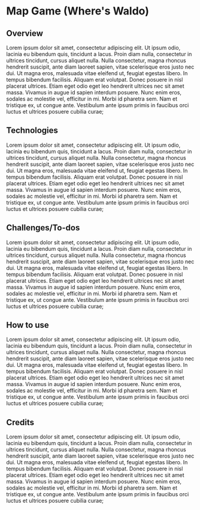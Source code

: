 # Map Game (Where's Waldo)

## Overview

Lorem ipsum dolor sit amet, consectetur adipiscing elit. Ut ipsum odio, lacinia eu bibendum quis, tincidunt a lacus. Proin diam nulla, consectetur in ultrices tincidunt, cursus aliquet nulla. Nulla consectetur, magna rhoncus hendrerit suscipit, ante diam laoreet sapien, vitae scelerisque eros justo nec dui. Ut magna eros, malesuada vitae eleifend ut, feugiat egestas libero. In tempus bibendum facilisis. Aliquam erat volutpat. Donec posuere in nisl placerat ultrices. Etiam eget odio eget leo hendrerit ultrices nec sit amet massa. Vivamus in augue id sapien interdum posuere. Nunc enim eros, sodales ac molestie vel, efficitur in mi. Morbi id pharetra sem. Nam et tristique ex, ut congue ante. Vestibulum ante ipsum primis in faucibus orci luctus et ultrices posuere cubilia curae;

## Technologies

Lorem ipsum dolor sit amet, consectetur adipiscing elit. Ut ipsum odio, lacinia eu bibendum quis, tincidunt a lacus. Proin diam nulla, consectetur in ultrices tincidunt, cursus aliquet nulla. Nulla consectetur, magna rhoncus hendrerit suscipit, ante diam laoreet sapien, vitae scelerisque eros justo nec dui. Ut magna eros, malesuada vitae eleifend ut, feugiat egestas libero. In tempus bibendum facilisis. Aliquam erat volutpat. Donec posuere in nisl placerat ultrices. Etiam eget odio eget leo hendrerit ultrices nec sit amet massa. Vivamus in augue id sapien interdum posuere. Nunc enim eros, sodales ac molestie vel, efficitur in mi. Morbi id pharetra sem. Nam et tristique ex, ut congue ante. Vestibulum ante ipsum primis in faucibus orci luctus et ultrices posuere cubilia curae;

## Challenges/To-dos

Lorem ipsum dolor sit amet, consectetur adipiscing elit. Ut ipsum odio, lacinia eu bibendum quis, tincidunt a lacus. Proin diam nulla, consectetur in ultrices tincidunt, cursus aliquet nulla. Nulla consectetur, magna rhoncus hendrerit suscipit, ante diam laoreet sapien, vitae scelerisque eros justo nec dui. Ut magna eros, malesuada vitae eleifend ut, feugiat egestas libero. In tempus bibendum facilisis. Aliquam erat volutpat. Donec posuere in nisl placerat ultrices. Etiam eget odio eget leo hendrerit ultrices nec sit amet massa. Vivamus in augue id sapien interdum posuere. Nunc enim eros, sodales ac molestie vel, efficitur in mi. Morbi id pharetra sem. Nam et tristique ex, ut congue ante. Vestibulum ante ipsum primis in faucibus orci luctus et ultrices posuere cubilia curae;

## How to use

Lorem ipsum dolor sit amet, consectetur adipiscing elit. Ut ipsum odio, lacinia eu bibendum quis, tincidunt a lacus. Proin diam nulla, consectetur in ultrices tincidunt, cursus aliquet nulla. Nulla consectetur, magna rhoncus hendrerit suscipit, ante diam laoreet sapien, vitae scelerisque eros justo nec dui. Ut magna eros, malesuada vitae eleifend ut, feugiat egestas libero. In tempus bibendum facilisis. Aliquam erat volutpat. Donec posuere in nisl placerat ultrices. Etiam eget odio eget leo hendrerit ultrices nec sit amet massa. Vivamus in augue id sapien interdum posuere. Nunc enim eros, sodales ac molestie vel, efficitur in mi. Morbi id pharetra sem. Nam et tristique ex, ut congue ante. Vestibulum ante ipsum primis in faucibus orci luctus et ultrices posuere cubilia curae;

## Credits

Lorem ipsum dolor sit amet, consectetur adipiscing elit. Ut ipsum odio, lacinia eu bibendum quis, tincidunt a lacus. Proin diam nulla, consectetur in ultrices tincidunt, cursus aliquet nulla. Nulla consectetur, magna rhoncus hendrerit suscipit, ante diam laoreet sapien, vitae scelerisque eros justo nec dui. Ut magna eros, malesuada vitae eleifend ut, feugiat egestas libero. In tempus bibendum facilisis. Aliquam erat volutpat. Donec posuere in nisl placerat ultrices. Etiam eget odio eget leo hendrerit ultrices nec sit amet massa. Vivamus in augue id sapien interdum posuere. Nunc enim eros, sodales ac molestie vel, efficitur in mi. Morbi id pharetra sem. Nam et tristique ex, ut congue ante. Vestibulum ante ipsum primis in faucibus orci luctus et ultrices posuere cubilia curae;
